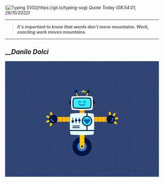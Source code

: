 [![Typing SVG](https://readme-typing-svg.herokuapp.com?font=Press+Start+2P&color=C2F784&size=35&width=900&height=100&lines=Hello+World%2C+I'm+Hung+!)](https://git.io/typing-svg) 
 _Quote Today (08:54:01, 29/10/2022)_
___
>**_It's important to know that words don't move mountains. Work, exacting work moves mountains._**
___

## __**_Danilo Dolci_**

![RobotDance](src/assets/images/robot-dancing-dribble.gif?style=center)
